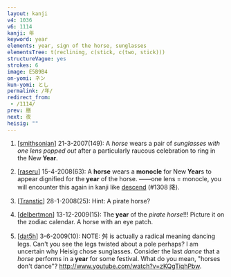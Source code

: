 ```yaml
---
layout: kanji
v4: 1036
v6: 1114
kanji: 年
keyword: year
elements: year, sign of the horse, sunglasses
elementsTree: t(reclining, c(stick, c(two, stick)))
structureVague: yes
strokes: 6
image: E5B9B4
on-yomi: ネン
kun-yomi: とし
permalink: /年/
redirect_from:
 - /1114/
prev: 膳
next: 夜
heisig: ""
---
```


1) [<a href="http://kanji.koohii.com/profile/smithsonian">smithsonian</a>] 21-3-2007(149): A <em>horse</em> wears a pair of <em>sunglasses with one lens popped out</em> after a particularly raucous celebration to ring in the New<strong> Year</strong>.

2) [<a href="http://kanji.koohii.com/profile/raseru">raseru</a>] 15-4-2008(63): A <strong>horse</strong> wears a <strong>monocle</strong> for New<strong> Year</strong>s to appear dignified for the<strong> year</strong> of the horse. ――one lens = monocle, you will encounter this again in kanji like <a href="../v4/1308.html">descend</a> (#1308 降).

3) [<a href="http://kanji.koohii.com/profile/Transtic">Transtic</a>] 28-1-2008(25): Hint: A pirate horse?

4) [<a href="http://kanji.koohii.com/profile/delbertmon">delbertmon</a>] 13-12-2009(15): The<strong> year</strong> of the <em>pirate horse</em>!!! Picture it on the zodiac calendar. A horse with an eye patch.

5) [<a href="http://kanji.koohii.com/profile/dat5h">dat5h</a>] 3-6-2009(10): NOTE: 舛 is actually a radical meaning dancing legs. Can&#039;t you see the legs twisted about a pole perhaps? I am uncertain why Heisig chose sunglasses. Consider the last<em> dance </em>that a <em>horse </em>performs in a<strong> year</strong> for some festival. What do you mean, &quot;horses don&#039;t dance&quot;? <a href="http://www.youtube.com/watch?v=zKQgTiqhPbw">http://www.youtube.com/watch?v=zKQgTiqhPbw</a>.

